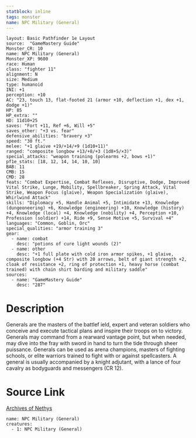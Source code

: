 ```yaml
---
statblock: inline
tags: monster
name: NPC Military (General)
---
```

```statblock
layout: Basic Pathfinder 1e Layout
source:  "GameMastery Guide"
Monster_CR: 10
name: NPC Military (General)
Monster_XP: 9600
race: Human
class: "fighter 11"
alignment: N
size: Medium
type: humanoid
INI: +1
perception: +10
AC: "23, touch 13, flat-footed 21 (armor +10, deflection +1, dex +1, dodge +1)"
HP: 85
HP_extra: ""
HD: 11d10+25
saves: "Fort +11, Ref +6, Will +5"
saves_other: "+3 vs. fear"
defensive_abilities: "bravery +3"
speed: "30 ft."
melee: "+1 glaive +19/+14/+9 (1d10+11)"
ranged: "composite longbow +13/+8/+3 (1d8+5/×3)"
special_attacks: "weapon training (polearms +2, bows +1)"
pf1e_stats: [18, 12, 14, 14, 10, 10]
BAB: 11
CMB: 15
CMD: 28
feats: "Combat Expertise, Combat Reflexes, Disruptive, Dodge, Improved Vital Strike, Lunge, Mobility, Spellbreaker, Spring Attack, Vital Strike, Weapon Focus (glaive), Weapon Specialization (glaive), Whirlwind Attack"
skills: "Diplomacy +5, Handle Animal +5, Intimidate +13, Knowledge (dungeoneering) +6, Knowledge (engineering) +10, Knowledge (history) +4, Knowledge (local) +4, Knowledge (nobility) +4, Perception +10, Profession (soldier) +14, Ride +9, Sense Motive +5, Survival +4"
languages: "Common, Goblin, Orc"
special_qualities: "armor training 3"
gear:
  - name: combat
    desc: "potions of cure light wounds (2)"
  - name: other
    desc: "+1 full plate with cold iron armor spikes, +1 glaive, composite longbow (+4 Str) with 20 arrows, belt of giant strength +2, cloak of resistance +2, ring of protection +1, heavy horse (combat trained) with chain shirt barding and military saddle"
sources:
  - name: "GameMastery Guide"
    desc: "287"
```
# Description
Generals are the masters of the battlef ield, expert and veteran soldiers who conceive and execute tactical plans and inspire their troops on to victory. Generals may command from a rearward vantage point, but when needed, may dive into the fray with sword in hand to turn the tide through sheer puissance. Generals can be used as arena champions, masters of fighting schools, or elite warriors trained to fight with or against spellcasters. A general is usually accompanied by a knight adjutant, with a lance of four cavalry as bodyguards and messengers (CR 12).
# Source Link
[Archives of Nethys](https://aonprd.com/NPCDisplay.aspx?ItemName=Military%20(General))
```encounter-table
name: NPC Military (General)
creatures:
  - 1: NPC Military (General)
```
